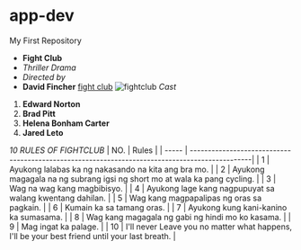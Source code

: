 # app-dev
My First Repository
- **Fight Club**
- *Thriller Drama*
- *Directed by*
- **David Fincher**
[fight club](https://letterboxd.com/film/fight-club/)
![fightclub](fightclub.jpg)
*Cast*
1. **Edward Norton**
2. **Brad Pitt**
3. **Helena Bonham Carter**
4. **Jared Leto**

*10 RULES OF FIGHTCLUB*
| NO.    |                                           Rules                                                | 
| -----  | -----------------------------------------------------------------------------------------------|
| 1      | Ayukong lalabas ka ng nakasando na kita ang bra mo.                                            | 
| 2      | Ayukong magagala na ng subrang igsi ng short mo at wala ka pang cycling.                       | 
| 3      | Wag na wag kang magbibisyo.                                                                    |
| 4      | Ayukong lage kang nagpupuyat sa walang kwentang dahilan.                                       |
| 5      | Wag kang magpapalipas ng oras sa pagkain.                                                      |
| 6      | Kumain ka sa tamang oras.                                                                      |
| 7      | Ayukong kung kani-kanino ka sumasama.                                                          |
| 8      | Wag kang magagala ng gabi ng hindi mo ko kasama.                                               |
| 9      | Mag ingat ka palage.                                                                           |
| 10     |  I'll never Leave you no matter what happens, I'll be your best friend until your last breath. |                                                                         













   
